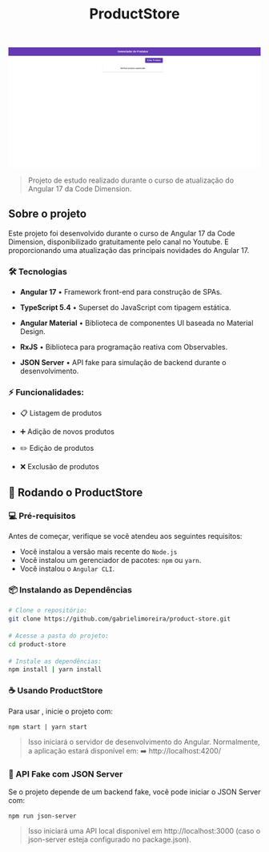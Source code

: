 <h1 align="center">ProductStore</h1>
<br>

<p align="center">
    <img src="./src/images/productStore.gif">
</p>

> Projeto de estudo realizado durante o curso de atualização do Angular 17 da Code Dimension.

## Sobre o projeto

Este projeto foi desenvolvido durante o curso de Angular 17 da Code Dimension, disponibilizado gratuitamente pelo canal no Youtube. E proporcionando uma atualização das principais novidades do Angular 17.

### 🛠️ Tecnologias

- **Angular 17** • Framework front-end para construção de SPAs.

- **TypeScript 5.4** • Superset do JavaScript com tipagem estática.

- **Angular Material** • Biblioteca de componentes UI baseada no Material Design.

- **RxJS** • Biblioteca para programação reativa com Observables.

- **JSON Server** • API fake para simulação de backend durante o desenvolvimento.

### ⚡ Funcionalidades:

- 📋 Listagem de produtos

- ➕ Adição de novos produtos

- ✏️ Edição de produtos

- ❌ Exclusão de produtos

## 🚀 Rodando o ProductStore

### 💻 Pré-requisitos

Antes de começar, verifique se você atendeu aos seguintes requisitos:

- Você instalou a versão mais recente do `Node.js`
- Você instalou um gerenciador de pacotes: `npm` ou `yarn`.
- Você instalou o `Angular CLI`.

### 📦 Instalando as Dependências

```bash
# Clone o repositório:
git clone https://github.com/gabrielimoreira/product-store.git

# Acesse a pasta do projeto:
cd product-store

# Instale as dependências:
npm install | yarn install
```

### ☕ Usando ProductStore

Para usar <ProductStore>, inicie o projeto com:

```
npm start | yarn start
```

> Isso iniciará o servidor de desenvolvimento do Angular. Normalmente, a aplicação estará disponível em: ➡️ http://localhost:4200/

### 💾 API Fake com JSON Server

Se o projeto depende de um backend fake, você pode iniciar o JSON Server com:

```
npm run json-server
```

> Isso iniciará uma API local disponível em http://localhost:3000 (caso o json-server esteja configurado no package.json).
